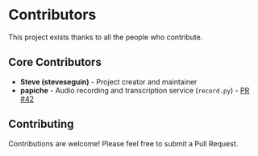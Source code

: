 # Contributors

This project exists thanks to all the people who contribute.

## Core Contributors

- **Steve (steveseguin)** - Project creator and maintainer
- **papiche** - Audio recording and transcription service (`record.py`) - [PR #42](https://github.com/steveseguin/raspberry_ninja/pull/42)

## Contributing

Contributions are welcome! Please feel free to submit a Pull Request.